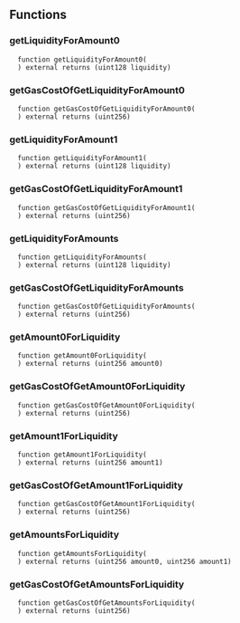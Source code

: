 


## Functions
### getLiquidityForAmount0
```solidity
  function getLiquidityForAmount0(
  ) external returns (uint128 liquidity)
```




### getGasCostOfGetLiquidityForAmount0
```solidity
  function getGasCostOfGetLiquidityForAmount0(
  ) external returns (uint256)
```




### getLiquidityForAmount1
```solidity
  function getLiquidityForAmount1(
  ) external returns (uint128 liquidity)
```




### getGasCostOfGetLiquidityForAmount1
```solidity
  function getGasCostOfGetLiquidityForAmount1(
  ) external returns (uint256)
```




### getLiquidityForAmounts
```solidity
  function getLiquidityForAmounts(
  ) external returns (uint128 liquidity)
```




### getGasCostOfGetLiquidityForAmounts
```solidity
  function getGasCostOfGetLiquidityForAmounts(
  ) external returns (uint256)
```




### getAmount0ForLiquidity
```solidity
  function getAmount0ForLiquidity(
  ) external returns (uint256 amount0)
```




### getGasCostOfGetAmount0ForLiquidity
```solidity
  function getGasCostOfGetAmount0ForLiquidity(
  ) external returns (uint256)
```




### getAmount1ForLiquidity
```solidity
  function getAmount1ForLiquidity(
  ) external returns (uint256 amount1)
```




### getGasCostOfGetAmount1ForLiquidity
```solidity
  function getGasCostOfGetAmount1ForLiquidity(
  ) external returns (uint256)
```




### getAmountsForLiquidity
```solidity
  function getAmountsForLiquidity(
  ) external returns (uint256 amount0, uint256 amount1)
```




### getGasCostOfGetAmountsForLiquidity
```solidity
  function getGasCostOfGetAmountsForLiquidity(
  ) external returns (uint256)
```





